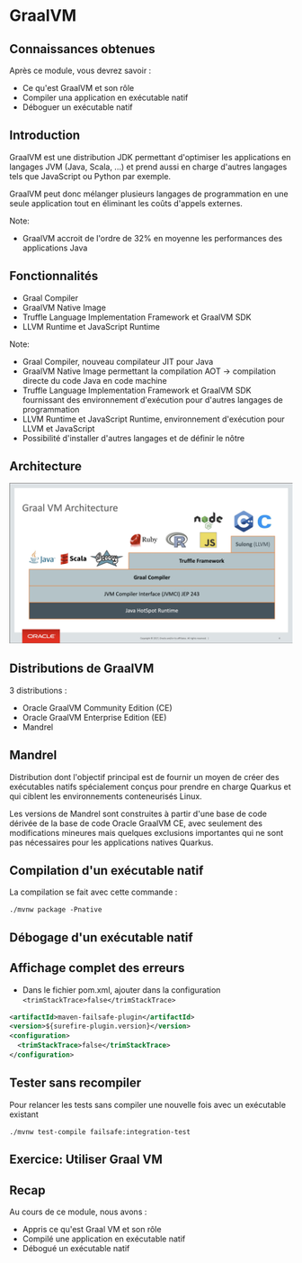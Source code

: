 # GraalVM


## Connaissances obtenues

Après ce module, vous devrez savoir :
* Ce qu'est GraalVM et son rôle
* Compiler una application en exécutable natif
* Déboguer un exécutable natif


## Introduction

GraalVM est une distribution JDK permettant d'optimiser les applications en langages JVM (Java, Scala, ...) et prend aussi en charge d'autres langages tels que JavaScript ou Python par exemple.

GraalVM peut donc mélanger plusieurs langages de programmation en une seule application tout en éliminant les coûts d'appels externes.

Note:
* GraalVM accroit de l'ordre de 32% en moyenne les performances des applications Java


## Fonctionnalités

* Graal Compiler
* GraalVM Native Image
* Truffle Language Implementation Framework et GraalVM SDK
* LLVM Runtime et JavaScript Runtime

Note:
* Graal Compiler, nouveau compilateur JIT pour Java
* GraalVM Native Image permettant la compilation AOT -> compilation directe du code Java en code machine
* Truffle Language Implementation Framework et GraalVM SDK fournissant des environnement d'exécution pour d'autres langages de programmation
* LLVM Runtime et JavaScript Runtime, environnement d'exécution pour LLVM et JavaScript
* Possibilité d'installer d'autres langages et de définir le nôtre


## Architecture
![GraalVM Architecture](images/graalvm/architecture.jpeg)


## Distributions de GraalVM

3 distributions :
* Oracle GraalVM Community Edition (CE)
* Oracle GraalVM Enterprise Edition (EE)
* Mandrel


## Mandrel

Distribution dont l'objectif principal est de fournir un moyen de créer des exécutables natifs spécialement conçus pour prendre en charge Quarkus et qui ciblent les environnements conteneurisés Linux.

Les versions de Mandrel sont construites à partir d'une base de code dérivée de la base de code Oracle GraalVM CE, avec seulement des modifications mineures mais quelques exclusions importantes qui ne sont pas nécessaires pour les applications natives Quarkus.


## Compilation d'un exécutable natif

La compilation se fait avec cette commande :

```
./mvnw package -Pnative
```


## Débogage d'un exécutable natif


## Affichage complet des erreurs

* Dans le fichier pom.xml, ajouter dans la configuration `<trimStackTrace>false</trimStackTrace>`

```xml
<artifactId>maven-failsafe-plugin</artifactId>
<version>${surefire-plugin.version}</version>
<configuration>
  <trimStackTrace>false</trimStackTrace>
</configuration>
```


## Tester sans recompiler

Pour relancer les tests sans compiler une nouvelle fois avec un exécutable existant

```
./mvnw test-compile failsafe:integration-test
```


<!-- .slide: data-background="#abcdef" -->
## Exercice: Utiliser Graal VM


## Recap

Au cours de ce module, nous avons :
* Appris ce qu'est Graal VM et son rôle
* Compilé une application en exécutable natif
* Débogué un exécutable natif